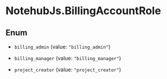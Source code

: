 # NotehubJs.BillingAccountRole

## Enum

- `billing_admin` (value: `"billing_admin"`)

- `billing_manager` (value: `"billing_manager"`)

- `project_creator` (value: `"project_creator"`)
